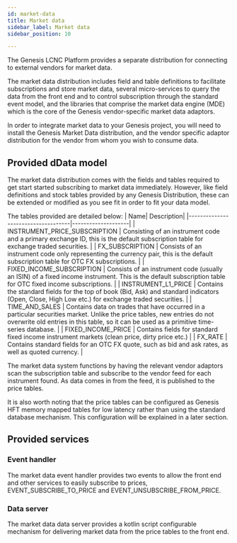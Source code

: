 ```yaml
---
id: market-data
title: Market data
sidebar_label: Market data
sidebar_position: 10

---
```

The Genesis LCNC Platform provides a separate distribution for connecting to external vendors for market data. 

The market data distribution includes field and table definitions to facilitate subscriptions and store market data, several micro-services to query the data from the front end and to control subscription through the standard event model, and the libraries that comprise the market data engine (MDE) which is the core of the Genesis vendor-specific market data adaptors.

In order to integrate market data to your Genesis project, you will need to install the Genesis Market Data distribution, and the vendor specific adaptor distribution for the vendor from whom you wish to consume data.

## Provided dData model
The market data distribution comes with the fields and tables required to get start started subscribing to market data immediately. However, like field definitions and stock tables provided by any Genesis Distribution, these can be extended or modified as you see fit in order to fit your data model.

The tables provided are detailed below:
| Name| Description|
|------------------------------------|--------------------|
| INSTRUMENT_PRICE_SUBSCRIPTION |  Consisting of an instrument code and a primary exchange ID, this is the default subscription table for exchange traded securities. | 
| FX_SUBSCRIPTION |  Consists of an instrument code only representing the currency pair, this is the default subscription table for OTC FX subscriptions. |
| FIXED_INCOME_SUBSCRIPTION |  Consists of an instrument code (usually an ISIN) of a fixed income instrument. This is the default subscription table for OTC fixed income subscriptions. |
| INSTRUMENT_L1_PRICE | Contains the standard fields for the top of book (Bid, Ask) and standard indicators (Open, Close, High Low etc.) for exchange traded securities. |
| TIME_AND_SALES | Contains data on trades that have occurred in a particular securities market. Unlike the price tables, new entries do not overwrite old entries in this table, so it can be used as a primitive time-series database. |
| FIXED_INCOME_PRICE | Contains fields for standard fixed income instrument markets (clean price, dirty price etc.) | 
| FX_RATE | Contains standard fields for an OTC FX quote, such as bid and ask rates, as well as quoted currency. |

The market data system functions by having the relevant vendor adaptors scan the subscription table and subscribe to the vendor feed for each instrument found. As data comes in from the feed, it is published to the price tables.

It is also worth noting that the price tables can be configured as Genesis HFT memory mapped tables for low latency rather than using the standard database mechanism. This configuration will be explained in a later section.

## Provided services

### Event handler
The market data event handler provides two events to allow the front end and other services to easily subscribe to prices, EVENT_SUBSCRIBE_TO_PRICE and EVENT_UNSUBSCRIBE_FROM_PRICE.

### Data server
The market data data server provides a kotlin script configurable mechanism for delivering market data from the price tables to the front end.
